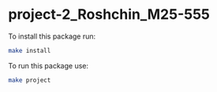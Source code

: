 # project-2_Roshchin_M25-555

To install this package run:

```bash
make install
```

To run this package use:

```bash
make project
```

